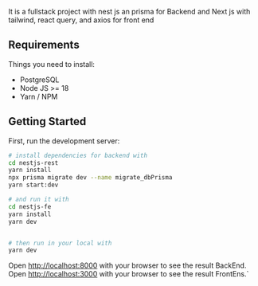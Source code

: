 It is a fullstack project with nest js an prisma for Backend and Next js with tailwind, react query, and axios for front end

## Requirements

Things you need to install:

- PostgreSQL
- Node JS >= 18
- Yarn / NPM

## Getting Started

First, run the development server:

```bash
# install dependencies for backend with
cd nestjs-rest
yarn install
npx prisma migrate dev --name migrate_dbPrisma
yarn start:dev

# and run it with
cd nestjs-fe
yarn install
yarn dev


# then run in your local with
yarn dev
```

Open [http://localhost:8000](http://localhost:8000) with your browser to see the result BackEnd.
Open [http://localhost:3000](http://localhost:3000) with your browser to see the result FrontEns.`
